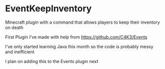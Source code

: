 # EventKeepInventory
Minecraft plugin with a command that allows players to keep their inventory on death

First Plugin I've made with help from https://github.com/C4K3/Events

I've only started learning Java this month so the code is probably messy and inefficient

I plan on adding this to the Events plugin next
